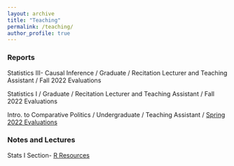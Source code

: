 ```yaml
---
layout: archive
title: "Teaching"
permalink: /teaching/
author_profile: true
---
```


### Reports 

Statistics III- Causal Inference / Graduate / Recitation Lecturer and Teaching Assistant / Fall 2022 Evaluations

Statistics I / Graduate / Recitation Lecturer and Teaching Assistant / Fall 2022 Evaluations

Intro. to Comparative Politics / Undergraduate / Teaching Assistant / [Spring 2022 Evaluations](https://github.com/vandytripp/vandytripp.github.io/blob/master/files/2022S_Instructor_Report_PSCI_1101_01_Introduction_to_Comparative_Politics_Alexander_Tripp.pdf) 

### Notes and Lectures

Stats I Section- [R Resources](https://github.com/vandytripp/vandytripp.github.io/blob/master/files/Stats1_R_Resources.pdf)
